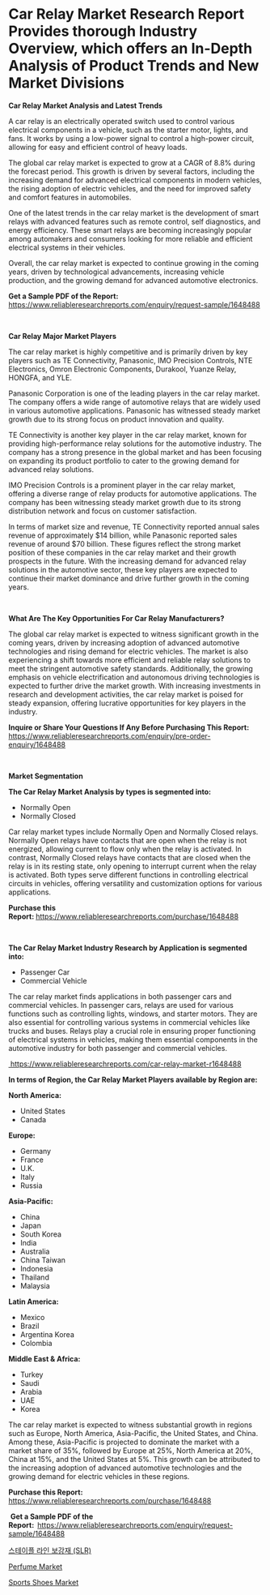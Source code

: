 <p><h1>Car Relay Market Research Report Provides thorough Industry Overview, which offers an In-Depth Analysis of Product Trends and New Market Divisions</h1></p><p><strong>Car Relay Market Analysis and Latest Trends</strong></p>
<p><p>A car relay is an electrically operated switch used to control various electrical components in a vehicle, such as the starter motor, lights, and fans. It works by using a low-power signal to control a high-power circuit, allowing for easy and efficient control of heavy loads.</p><p>The global car relay market is expected to grow at a CAGR of 8.8% during the forecast period. This growth is driven by several factors, including the increasing demand for advanced electrical components in modern vehicles, the rising adoption of electric vehicles, and the need for improved safety and comfort features in automobiles.</p><p>One of the latest trends in the car relay market is the development of smart relays with advanced features such as remote control, self diagnostics, and energy efficiency. These smart relays are becoming increasingly popular among automakers and consumers looking for more reliable and efficient electrical systems in their vehicles.</p><p>Overall, the car relay market is expected to continue growing in the coming years, driven by technological advancements, increasing vehicle production, and the growing demand for advanced automotive electronics.</p></p>
<p><strong>Get a Sample PDF of the Report:&nbsp;</strong> <a href="https://www.reliableresearchreports.com/enquiry/request-sample/1648488">https://www.reliableresearchreports.com/enquiry/request-sample/1648488</a></p>
<p>&nbsp;</p>
<p><strong>Car Relay Major Market Players</strong></p>
<p><p>The car relay market is highly competitive and is primarily driven by key players such as TE Connectivity, Panasonic, IMO Precision Controls, NTE Electronics, Omron Electronic Components, Durakool, Yuanze Relay, HONGFA, and YLE.</p><p>Panasonic Corporation is one of the leading players in the car relay market. The company offers a wide range of automotive relays that are widely used in various automotive applications. Panasonic has witnessed steady market growth due to its strong focus on product innovation and quality.</p><p>TE Connectivity is another key player in the car relay market, known for providing high-performance relay solutions for the automotive industry. The company has a strong presence in the global market and has been focusing on expanding its product portfolio to cater to the growing demand for advanced relay solutions.</p><p>IMO Precision Controls is a prominent player in the car relay market, offering a diverse range of relay products for automotive applications. The company has been witnessing steady market growth due to its strong distribution network and focus on customer satisfaction.</p><p>In terms of market size and revenue, TE Connectivity reported annual sales revenue of approximately $14 billion, while Panasonic reported sales revenue of around $70 billion. These figures reflect the strong market position of these companies in the car relay market and their growth prospects in the future. With the increasing demand for advanced relay solutions in the automotive sector, these key players are expected to continue their market dominance and drive further growth in the coming years.</p></p>
<p>&nbsp;</p>
<p><strong>What Are The Key Opportunities For Car Relay Manufacturers?</strong></p>
<p><p>The global car relay market is expected to witness significant growth in the coming years, driven by increasing adoption of advanced automotive technologies and rising demand for electric vehicles. The market is also experiencing a shift towards more efficient and reliable relay solutions to meet the stringent automotive safety standards. Additionally, the growing emphasis on vehicle electrification and autonomous driving technologies is expected to further drive the market growth. With increasing investments in research and development activities, the car relay market is poised for steady expansion, offering lucrative opportunities for key players in the industry.</p></p>
<p><strong>Inquire or Share Your Questions If Any Before Purchasing This Report:</strong> <a href="https://www.reliableresearchreports.com/enquiry/pre-order-enquiry/1648488">https://www.reliableresearchreports.com/enquiry/pre-order-enquiry/1648488</a></p>
<p>&nbsp;</p>
<p><strong>Market Segmentation</strong></p>
<p><strong>The Car Relay Market Analysis by types is segmented into:</strong></p>
<p><ul><li>Normally Open</li><li>Normally Closed</li></ul></p>
<p><p>Car relay market types include Normally Open and Normally Closed relays. Normally Open relays have contacts that are open when the relay is not energized, allowing current to flow only when the relay is activated. In contrast, Normally Closed relays have contacts that are closed when the relay is in its resting state, only opening to interrupt current when the relay is activated. Both types serve different functions in controlling electrical circuits in vehicles, offering versatility and customization options for various applications.</p></p>
<p><strong>Purchase this Report:&nbsp;</strong><a href="https://www.reliableresearchreports.com/purchase/1648488">https://www.reliableresearchreports.com/purchase/1648488</a></p>
<p>&nbsp;</p>
<p><strong>The Car Relay Market Industry Research by Application is segmented into:</strong></p>
<p><ul><li>Passenger Car</li><li>Commercial Vehicle</li></ul></p>
<p><p>The car relay market finds applications in both passenger cars and commercial vehicles. In passenger cars, relays are used for various functions such as controlling lights, windows, and starter motors. They are also essential for controlling various systems in commercial vehicles like trucks and buses. Relays play a crucial role in ensuring proper functioning of electrical systems in vehicles, making them essential components in the automotive industry for both passenger and commercial vehicles.</p></p>
<p><a href="https://www.reliableresearchreports.com/car-relay-market-r1648488">&nbsp;https://www.reliableresearchreports.com/car-relay-market-r1648488</a></p>
<p><strong>In terms of Region, the Car Relay Market Players available by Region are:</strong></p>
<p>
    <p> <strong> North America: </strong>
        <ul>
            <li>United States</li>
            <li>Canada</li>
        </ul>
        </p> 
    <p> <strong> Europe: </strong>
        <ul>
            <li>Germany</li>
            <li>France</li>
            <li>U.K.</li>
            <li>Italy</li>
            <li>Russia</li>
        </ul>
        </p> 
    <p> <strong> Asia-Pacific: </strong>
        <ul>
            <li>China</li>
            <li>Japan</li>
            <li>South Korea</li>
            <li>India</li>
            <li>Australia</li>
            <li>China Taiwan</li>
            <li>Indonesia</li>
            <li>Thailand</li>
            <li>Malaysia</li>
        </ul>
        </p> 
    <p> <strong> Latin America: </strong>
        <ul>
            <li>Mexico</li>
            <li>Brazil</li>
            <li>Argentina Korea</li>
            <li>Colombia</li>
        </ul>
        </p> 
    <p> <strong> Middle East & Africa: </strong>
        <ul>
            <li>Turkey</li>
            <li>Saudi</li>
            <li>Arabia</li>
            <li>UAE</li>
            <li>Korea</li>
        </ul>
    </p>
    </p>
<p><p>The car relay market is expected to witness substantial growth in regions such as Europe, North America, Asia-Pacific, the United States, and China. Among these, Asia-Pacific is projected to dominate the market with a market share of 35%, followed by Europe at 25%, North America at 20%, China at 15%, and the United States at 5%. This growth can be attributed to the increasing adoption of advanced automotive technologies and the growing demand for electric vehicles in these regions.</p></p>
<p><strong>Purchase this Report: </strong><a href="https://www.reliableresearchreports.com/purchase/1648488">https://www.reliableresearchreports.com/purchase/1648488</a></p>
<p>&nbsp;<strong>Get a Sample PDF of the Report:&nbsp;&nbsp;</strong><a href="https://www.reliableresearchreports.com/enquiry/request-sample/1648488">https://www.reliableresearchreports.com/enquiry/request-sample/1648488</a></p>
<p><strong></strong></p>
<p><p><a href="https://medium.com/@jackiefauhey9089475/%EC%A3%BC%EC%9A%94-%EC%84%A0%EC%9D%98-%EA%B0%95%ED%99%94-slr-%EC%8B%9C%EC%9E%A5-%EA%B7%9C%EB%AA%A8-%EB%B0%8F-%EC%A0%90%EC%9C%A0%EC%9C%A8-%EB%B6%84%EC%84%9D-%EC%84%B1%EC%9E%A5-%EC%B6%94%EC%9D%B4-%EB%B0%8F-%EC%98%88%EC%B8%A1-2024-2031-3955ed373c7d">스테이플 라인 보강재 (SLR)</a></p><p><a href="https://github.com/zolotuy145/Market-Research-Report-List-1/blob/main/perfume-market.md">Perfume Market</a></p><p><a href="https://github.com/Hunterico88/Market-Research-Report-List-1/blob/main/sports-shoes-market.md">Sports Shoes Market</a></p></p>